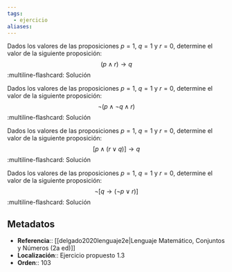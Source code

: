 ```yaml
---
tags:
  - ejercicio
aliases:
---
```

Dados los valores de las proposiciones $p=1$, $q=1$ y $r=0$, determine el valor de la siguiente proposición:
$$(p \land r) \rightarrow q$$
:multiline-flashcard:
Solución

Dados los valores de las proposiciones $p=1$, $q=1$ y $r=0$, determine el valor de la siguiente proposición:
$$\neg (p \land \neg q \land r)$$
:multiline-flashcard:
Solución

Dados los valores de las proposiciones $p=1$, $q=1$ y $r=0$, determine el valor de la siguiente proposición:
$$[p \land (r \lor q)] \rightarrow q$$
:multiline-flashcard:
Solución

Dados los valores de las proposiciones $p=1$, $q=1$ y $r=0$, determine el valor de la siguiente proposición:
$$\neg [q \rightarrow (\neg p \lor r)]$$
:multiline-flashcard:
Solución
## Metadatos
- **Referencia**:: [[delgado2020lenguaje2e|Lenguaje Matemático, Conjuntos y Números (2a ed)]]
- **Localización**:: Ejercicio propuesto 1.3
- **Orden**:: 103
